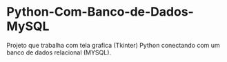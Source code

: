 # Python-Com-Banco-de-Dados-MySQL
 Projeto que trabalha com tela grafica (Tkinter) Python conectando com um banco de dados relacional (MYSQL).
